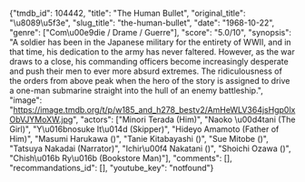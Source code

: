 {"tmdb_id": 104442, "title": "The Human Bullet", "original_title": "\u8089\u5f3e", "slug_title": "the-human-bullet", "date": "1968-10-22", "genre": ["Com\u00e9die / Drame / Guerre"], "score": "5.0/10", "synopsis": "A soldier has been in the Japanese military for the entirety of WWII, and in that time, his dedication to the army has never faltered. However, as the war draws to a close, his commanding officers become increasingly desperate and push their men to ever more absurd extremes. The ridiculousness of the orders from above peak when the hero of the story is assigned to drive a one-man submarine straight into the hull of an enemy battleship.", "image": "https://image.tmdb.org/t/p/w185_and_h278_bestv2/AmHeWLV364jsHgp0lxObVJYMoXW.jpg", "actors": ["Minori Terada (Him)", "Naoko \u00d4tani (The Girl)", "Y\u016bnosuke It\u014d (Skipper)", "Hideyo Amamoto (Father of Him)", "Masumi Harukawa ()", "Tanie Kitabayashi ()", "Sue Mitobe ()", "Tatsuya Nakadai (Narrator)", "Ichir\u00f4 Nakatani ()", "Shoichi Ozawa ()", "Chish\u016b Ry\u016b (Bookstore Man)"], "comments": [], "recommandations_id": [], "youtube_key": "notfound"}